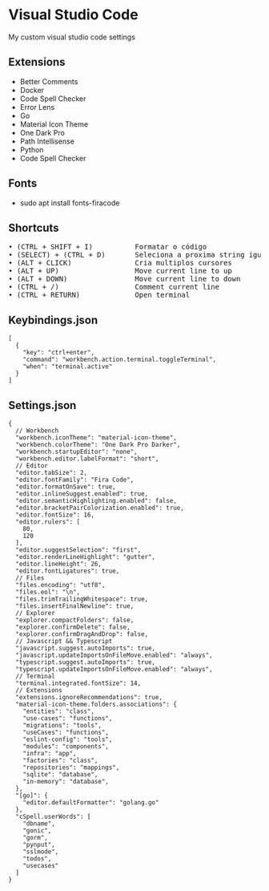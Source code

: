 # Visual Studio Code
My custom visual studio code settings

## Extensions
* Better Comments
* Docker
* Code Spell Checker
* Error Lens
* Go
* Material Icon Theme
* One Dark Pro
* Path Intellisense
* Python
* Code Spell Checker

## Fonts
* sudo apt install fonts-firacode

## Shortcuts
<pre>
• (CTRL + SHIFT + I)          Formatar o código
• (SELECT) + (CTRL + D)       Seleciona a proxima string igual que for localizada
• (ALT + CLICK)               Cria multiplos cursores
• (ALT + UP)                  Move current line to up
• (ALT + DOWN)                Move current line to down
• (CTRL + /)                  Comment current line
• (CTRL + RETURN)             Open terminal
</pre>
## Keybindings.json
```
[
  {
    "key": "ctrl+enter",
    "command": "workbench.action.terminal.toggleTerminal",
    "when": "terminal.active"
  }
]
```

## Settings.json
```
{
  // Workbench
  "workbench.iconTheme": "material-icon-theme",
  "workbench.colorTheme": "One Dark Pro Darker",
  "workbench.startupEditor": "none",
  "workbench.editor.labelFormat": "short",
  // Editor
  "editor.tabSize": 2,
  "editor.fontFamily": "Fira Code",
  "editor.formatOnSave": true,
  "editor.inlineSuggest.enabled": true,
  "editor.semanticHighlighting.enabled": false,
  "editor.bracketPairColorization.enabled": true,
  "editor.fontSize": 16,
  "editor.rulers": [
    80,
    120
  ],
  "editor.suggestSelection": "first",
  "editor.renderLineHighlight": "gutter",
  "editor.lineHeight": 26,
  "editor.fontLigatures": true,
  // Files
  "files.encoding": "utf8",
  "files.eol": "\n",
  "files.trimTrailingWhitespace": true,
  "files.insertFinalNewline": true,
  // Explorer
  "explorer.compactFolders": false,
  "explorer.confirmDelete": false,
  "explorer.confirmDragAndDrop": false,
  // Javascript && Typescript
  "javascript.suggest.autoImports": true,
  "javascript.updateImportsOnFileMove.enabled": "always",
  "typescript.suggest.autoImports": true,
  "typescript.updateImportsOnFileMove.enabled": "always",
  // Terminal
  "terminal.integrated.fontSize": 14,
  // Extensions
  "extensions.ignoreRecommendations": true,
  "material-icon-theme.folders.associations": {
    "entities": "class",
    "use-cases": "functions",
    "migrations": "tools",
    "useCases": "functions",
    "eslint-config": "tools",
    "modules": "components",
    "infra": "app",
    "factories": "class",
    "repositories": "mappings",
    "sqlite": "database",
    "in-memory": "database",
  },
  "[go]": {
    "editor.defaultFormatter": "golang.go"
  },
  "cSpell.userWords": [
    "dbname",
    "gonic",
    "gorm",
    "pynput",
    "sslmode",
    "todos",
    "usecases"
  ]
}
```
